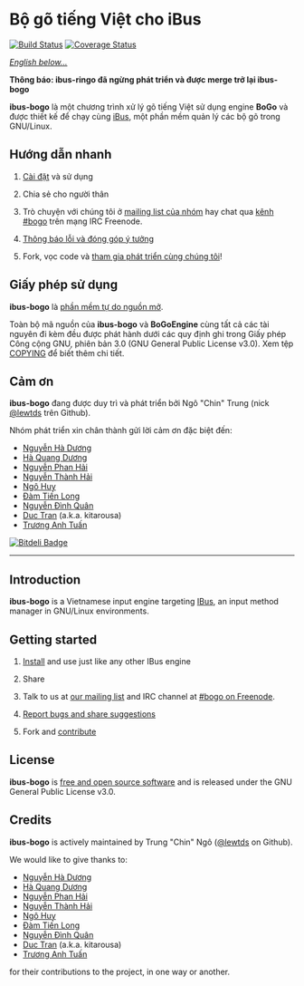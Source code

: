 # Bộ gõ tiếng Việt cho iBus

[![Build Status](https://travis-ci.org/lewtds/ibus-ringo.svg?branch=master)](https://travis-ci.org/lewtds/ibus-ringo)
[![Coverage Status](https://coveralls.io/repos/lewtds/ibus-ringo/badge.png?branch=master)](https://coveralls.io/r/lewtds/ibus-ringo?branch=master)

[*English below...*](#introduction)

**Thông báo: ibus-ringo đã ngừng phát triển và được merge trở lại ibus-bogo**

**ibus-bogo** là một chương trình xử lý gõ tiếng Việt sử dụng engine **BoGo**
và được thiết kế để chạy cùng [iBus](http://code.google.com/p/ibus/),
một phần mềm quản lý các bộ gõ trong GNU/Linux.

## Hướng dẫn nhanh

1. [Cài đặt](doc/sphinx/install.rst) và sử dụng

2. Chia sẻ cho người thân

3. Trò chuyện với chúng tôi ở [mailing list của nhóm][1] hay chat qua [kênh #bogo][2] trên mạng IRC Freenode.

4. [Thông báo lỗi và đóng góp ý tưởng](https://github.com/BoGoEngine/ibus-bogo-python/issues?state=open)

5. Fork, vọc code và [tham gia phát triển cùng chúng tôi][3]!

[1]: https://groups.google.com/forum/?fromgroups#!forum/bogoengine-dev
[2]: https://kiwiirc.com/client/chat.freenode.net/?nick=bogo-user|?&theme=basic#bogo
[3]: doc/sphinx/contributing.rst

## Giấy phép sử dụng

**ibus-bogo** là
[phần mềm tự do nguồn mở](http://en.wikipedia.org/wiki/Free_and_open_source_software).

Toàn bộ mã nguồn của **ibus-bogo** và **BoGoEngine** cùng tất
cả các tài nguyên đi kèm đều được phát hành dưới các quy định ghi
trong Giấy phép Công cộng GNU, phiên bản 3.0 (GNU General Public
License v3.0).  Xem tệp [COPYING](COPYING) để biết thêm chi tiết.

## Cảm ơn

**ibus-bogo** đang được duy trì và phát triển bởi Ngô "Chin" Trung
(nick [@lewtds](https://github.com/lewtds/) trên Github).

Nhóm phát triển xin chân thành gửi lời cảm ơn đặc biệt đến:

* [Nguyễn Hà Dương](https://github.com/CMPITG)
* [Hà Quang Dương](https://github.com/haqduong)
* [Nguyễn Phan Hải](https://github.com/hainp)
* [Nguyễn Thành Hải](https://github.com/phaikawl)
* [Ngô Huy](https://github.com/NgoHuy)
* [Đàm Tiến Long](https://github.com/fuzzysource)
* [Nguyễn Đình Quân](https://github.com/Narga)
* [Duc Tran](https://github.com/sokomo) (a.k.a. kitarousa)
* [Trương Anh Tuấn](https://github.com/tuanta)


[![Bitdeli Badge](https://d2weczhvl823v0.cloudfront.net/BoGoEngine/ibus-bogo-python/trend.png)](https://bitdeli.com/free "Bitdeli Badge")

----

## Introduction

**ibus-bogo** is a Vietnamese input engine targeting
[IBus](http://code.google.com/p/ibus/), an input method manager in GNU/Linux
environments.

## Getting started

1. [Install](doc/INSTALL.md) and use just like any other IBus engine

2. Share

3. Talk to us at
   [our mailing list](https://groups.google.com/forum/?fromgroups#!forum/bogoengine-dev)
   and IRC channel at [#bogo on Freenode](https://kiwiirc.com/client/chat.freenode.net/?nick=bogo-user|?&theme=basic#bogo).

4. [Report bugs and share suggestions](https://github.com/BoGoEngine/ibus-bogo-python/issues?state=open)

5. Fork and [contribute](doc/CONTRIBUTE.md)

## License

**ibus-bogo** is [free and open source software][1]
and is released under the GNU General Public License v3.0.

[1]: http://en.wikipedia.org/wiki/Free_and_open_source_software

## Credits

**ibus-bogo** is actively maintained by Trung "Chin" Ngô
([@lewtds](https://github.com/lewtds/) on Github).

We would like to give thanks to:

* [Nguyễn Hà Dương](https://github.com/CMPITG)
* [Hà Quang Dương](https://github.com/haqduong)
* [Nguyễn Phan Hải](https://github.com/hainp)
* [Nguyễn Thành Hải](https://github.com/phaikawl)
* [Ngô Huy](https://github.com/NgoHuy)
* [Đàm Tiến Long](https://github.com/fuzzysource)
* [Nguyễn Đình Quân](https://github.com/Narga)
* [Duc Tran](https://github.com/sokomo) (a.k.a. kitarousa)
* [Trương Anh Tuấn](https://github.com/tuanta)

for their contributions to the project, in one way or another.
